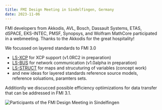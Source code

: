 ```yaml
---
title: FMI Design Meeting in Sindelfingen, Germany
date: 2023-11-06
---
```


FMI developers from Akkodis, AVL, Bosch, Dassault Systems, ETAS, dSPACE, EKS-INTEC, PMSF, Synopsys, and Wolfram MathCore participated in a webmeeting.
Thanks to the Akkodis for the great hospitality! 

We focussed on layered standards to FMI 3.0 

* [LS-XCP](https://github.com/modelica/fmi-ls-xcp)  for XCP support (v1.0RC2 in preparation)
* [LS-BUS](https://github.com/modelica/fmi-ls-bus) for network communication (v1.0alpha in preparation)
* [LS-STRUCT](https://github.com/modelica/fmi-ls-struct) for maps and strucuturing of variables (concept work)
* and new ideas for layered standards reference source models, reference soluations, paramters sets.
  
Additionlly we discucced possible efficiency optiimizations for data transfer that can be addressed in FMI 3.1.

![Participants of the FMI Design Meeting in Sindelfingen](/assets/images/news-fmi-design-sindelfingen.jpg)  
